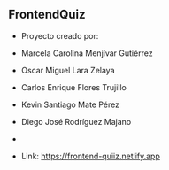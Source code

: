 ﻿## FrontendQuiz

 - Proyecto creado por:


- Marcela Carolina Menjívar Gutiérrez
- Oscar Miguel Lara Zelaya
- Carlos Enrique Flores Trujillo
- Kevin Santiago Mate Pérez
- Diego José Rodríguez Majano

-
- Link: https://frontend-quiiz.netlify.app
